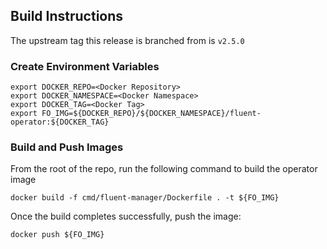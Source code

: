 ## Build Instructions

The upstream tag this release is branched from is `v2.5.0`

### Create Environment Variables

```
export DOCKER_REPO=<Docker Repository>
export DOCKER_NAMESPACE=<Docker Namespace>
export DOCKER_TAG=<Docker Tag>
export FO_IMG=${DOCKER_REPO}/${DOCKER_NAMESPACE}/fluent-operator:${DOCKER_TAG}
```

### Build and Push Images

From the root of the repo, run the following command to build the operator image
```
docker build -f cmd/fluent-manager/Dockerfile . -t ${FO_IMG}
```

Once the build completes successfully, push the image:
```
docker push ${FO_IMG}
```
